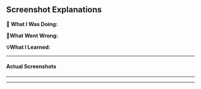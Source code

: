 ## Screenshot Explanations

**🔹 What I Was Doing:**

**🔸What Went Wrong:**

**💡What I Learned:**

---

#### Actual Screenshots

---

---
